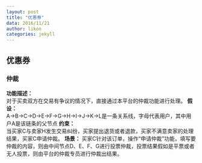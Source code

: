 ```yaml
---
layout: post
title: "优惠券"
data: 2016/11/21
author: likon
categories: jekyll
---  
```


## 优惠券

### 仲裁  

**功能描述：**  
对于买卖双方在交易有争议的情况下，直接通过本平台的仲裁功能进行处理。
**假设：**  
A->B->C->D->E->F->G->H->I->J->K->L是一条关系线，字母代表用户，其中用户A是该链条的父节点
**约束：**  
当买家C与卖家H发生交易纠纷，买家提出退货或者退款，买家不满意卖家的处理结果，买家C申请仲裁。
**场景：** 
买家C针对该订单，操作“申请仲裁”功能，填写要仲裁的内容，则由中间节点D、E、F、G进行投票仲裁，投票结果假如是平票或者无人投票，则由平台的仲裁专员进行仲裁出结果。  

